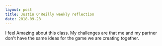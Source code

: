 ```yaml
---
layout: post
title: Justin O'Reilly weekly reflection
date: 2018-09-28
---
```


I feel Amazing about this class. My challenges are that me and my partner don't have the same ideas for the game we are creating together.

